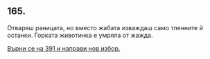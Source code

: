 ## 165.

Отваряш раницата, но вместо жабата изваждаш само тленните й
останки. Горката животинка е умряла от жажда.

[Върни се на 391 и направи нов избор.](./391)
